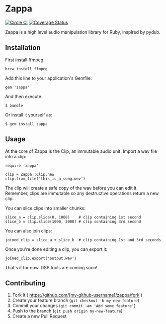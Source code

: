 # Zappa
[![Circle CI](https://circleci.com/gh/varunsrin/zappa/tree/dev.svg?style=svg)](https://circleci.com/gh/varunsrin/zappa/tree/dev)
[![Coverage Status](https://coveralls.io/repos/varunsrin/zappa/badge.svg?branch=dev)](https://coveralls.io/r/varunsrin/zappa?branch=dev)

Zappa is a high level audio manipulation library for Ruby, inspired by pydub.

## Installation

First install ffmpeg:

    brew install ffmpeg

Add this line to your application's Gemfile:

    gem 'zappa'

And then execute:

    $ bundle

Or install it yourself as:

    $ gem install zappa

## Usage

At the core of Zappa is the Clip, an immutable audio unit. Import a wav file
into a clip:

    require 'zappa'
        
    clip = Zappa::Clip.new
    clip.from_file('this_is_a_song.wav')

The clip will create a safe copy of the wav before you can edit it. Remember,
clips are immutable so any destructive operations return a new clip.

You can slice clips into smaller chunks:

    slice_a = clip.slice(0, 1000)    # clip containing 1st second
    slice_b = clip.slice(1000, 2000) # clip containing 3rd second

You can also join clips:

    joined_clip = slice_a + slice_b  # clip containing 1st and 3rd seconds

Once you're done editing a clip, you can export it:

    joined_clip.export('output.wav')

That's it for now. DSP tools are coming soon!


## Contributing

1. Fork it ( https://github.com/[my-github-username]/zappa/fork )
2. Create your feature branch (`git checkout -b my-new-feature`)
3. Commit your changes (`git commit -am 'Add some feature'`)
4. Push to the branch (`git push origin my-new-feature`)
5. Create a new Pull Request
